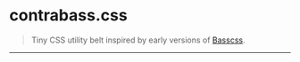 # contrabass.css

> Tiny CSS utility belt inspired by early versions of [Basscss](http://basscss.com).

---
